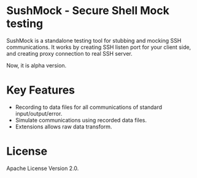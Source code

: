 SushMock - Secure Shell Mock testing
====================================

SushMock is a standalone testing tool for stubbing and mocking SSH communications.
It works by creating SSH listen port for your client side, and creating proxy connection to real SSH server.

Now, it is alpha version.

Key Features
============

- Recording to data files for all communications of standard input/output/error.
- Simulate communications using recorded data files.
- Extensions allows raw data transform.

License
=======

Apache License Version 2.0.

